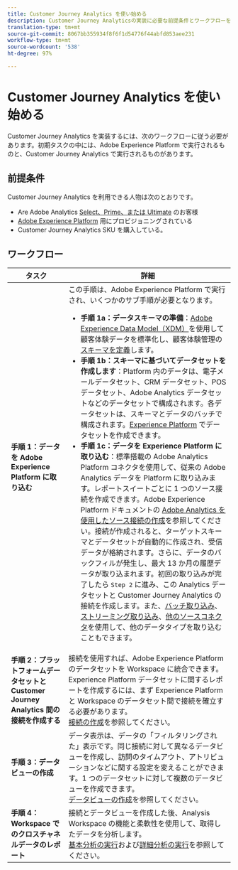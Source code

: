 ```yaml
---
title: Customer Journey Analytics を使い始める
description: Customer Journey Analyticsの実装に必要な前提条件とワークフローを理解します。
translation-type: tm+mt
source-git-commit: 8067bb355934f8f6f1d54776f44abfd853aee231
workflow-type: tm+mt
source-wordcount: '538'
ht-degree: 97%

---
```



# Customer Journey Analytics を使い始める

Customer Journey Analytics を実装するには、次のワークフローに従う必要があります。初期タスクの中には、Adobe Experience Platform で実行されるものと、Customer Journey Analytics で実行されるものがあります。

## 前提条件

Customer Journey Analytics を利用できる人物は次のとおりです。

* Are Adobe Analytics [Select、Prime、または Ultimate](https://www.adobe.com/jp/analytics/compare-adobe-analytics-packages.html) のお客様
* [Adobe Experience Platform](https://www.adobe.com/jp/experience-platform.html) 用にプロビジョニングされている
* Customer Journey Analytics SKU を購入している。

## ワークフロー

| タスク | 詳細 |
|---|---|
| **手順 1：データを Adobe Experience Platform に取り込む** | この手順は、Adobe Experience Platform で実行され、いくつかのサブ手順が必要となります。<ul><li>**手順 1a：データスキーマの準備**：[Adobe Experience Data Model（XDM）](https://docs.adobe.com/content/help/ja-JP/experience-platform/xdm/home.translate.html)を使用して顧客体験データを標準化し、顧客体験管理の[スキーマを定義](https://docs.adobe.com/content/help/ja-JP/experience-platform/tutorials/home.translate.html#!api-specification/markdown/narrative/tutorials/schema_editor_tutorial/schema_editor_tutorial.md)します。</li><li>**手順 1b：スキーマに基づいてデータセットを作成します**：Platform 内のデータは、電子メールデータセット、CRM データセット、POS データセット、Adobe Analytics データセットなどのデータセットで構成されます。各データセットは、スキーマとデータのバッチで構成されます。[Experience Platform](https://docs.adobe.com/content/help/ja-JP/experience-platform/tutorials/home.translate.html#!api-specification/markdown/narrative/tutorials/creating_a_dataset_tutorial/creating_a_dataset_tutorial.md) でデータセットを作成できます。</li><li>**手順 1c：データを Experience Platform に取り込む**：標準搭載の Adobe Analytics Platform コネクタを使用して、従来の Adobe Analytics データを Platform に取り込みます。レポートスイートごとに 1 つのソース接続を作成できます。Adobe Experience Platform ドキュメントの [Adobe Analytics を使用したソース接続の作成](https://docs.adobe.com/content/help/ja-JP/experience-platform/tutorials/home.translate.html#!api-specification/markdown/narrative/tutorials/sources_tutorial/adobe-analytics-ui-tutorial.md)を参照してください。接続が作成されると、ターゲットスキーマとデータセットが自動的に作成され、受信データが格納されます。さらに、データのバックフィルが発生し、最大 13 か月の履歴データが取り込まれます。初回の取り込みが完了したら `Step 2` に進み、この Analytics データセットと Customer Journey Analytics の接続を作成します。また、[バッチ取り込み](https://docs.adobe.com/content/help/ja-JP/experience-platform/ingestion/home.translate.html#!api-specification/markdown/narrative/technical_overview/ingest_architectural_overview/ingest_architectural_overview.md)、[ストリーミング取り込み](https://docs.adobe.com/content/help/ja-JP/experience-platform/ingestion/home.translate.html#!api-specification/markdown/narrative/technical_overview/streaming_ingest/streaming_ingest_overview.md)、[他のソースコネクタ](https://docs.adobe.com/content/help/ja-JP/experience-platform/ingestion/home.translate.html#!api-specification/markdown/narrative/technical_overview/acp_connectors_overview/acp-connectors-overview.md)を使用して、他のデータタイプを取り込むこともできます。</li></ul> |
| **手順 2：プラットフォームデータセットと Customer Journey Analytics 間の接続を作成する** | 接続を使用すれば、Adobe Experience Platform のデータセットを Workspace に統合できます。Experience Platform データセットに関するレポートを作成するには、まず Experience Platform と Workspace のデータセット間で接続を確立する必要があります。<br>[接続の作成](/help/connections/create-connection.md)を参照してください。 |
| **手順 3：データビューの作成** | データ表示は、データの「フィルタリングされた」表示です。同じ接続に対して異なるデータビューを作成し、訪問のタイムアウト、アトリビューションなどに関する設定を変えることができます。1 つのデータセットに対して複数のデータビューを作成できます。<br>[データビューの作成](/help/data-views/create-dataview.md)を参照してください。 |
| **手順 4：Workspace でのクロスチャネルデータのレポート** | 接続とデータビューを作成した後、Analysis Workspace の機能と柔軟性を使用して、取得したデータを分析します。<br>[基本分析の実行](/help/analysis-workspace/perform-basic-analysis.md)および[詳細分析の実行](/help/analysis-workspace/perform-adv-analysis.md)を参照してください。 |
